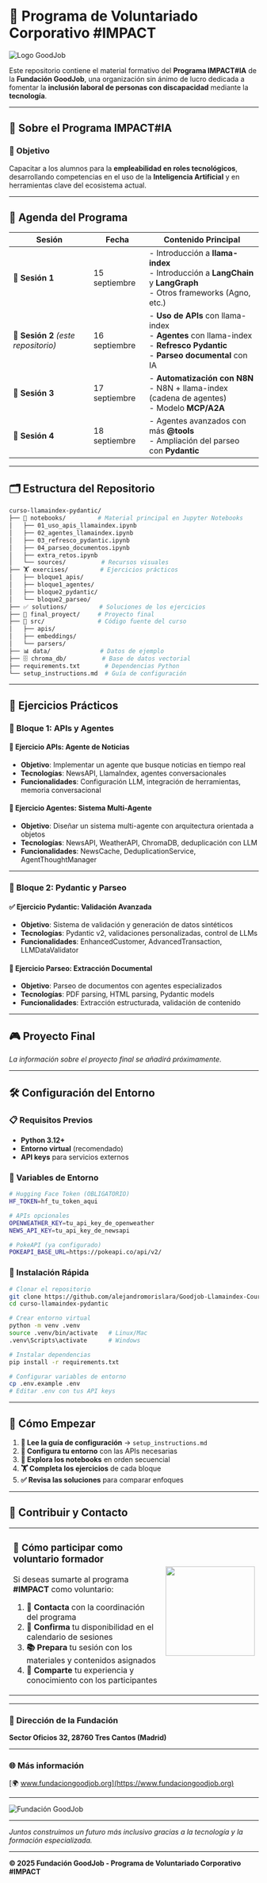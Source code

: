 # 🌟 Programa de Voluntariado Corporativo **#IMPACT**

![Logo GoodJob](https://www.fundaciongoodjob.org/wp-content/smush-webp/2024/01/Logo-Fundacion-183x60_2-scaled.jpg.webp)

Este repositorio contiene el material formativo del **Programa IMPACT#IA** de la **Fundación GoodJob**, una organización sin ánimo de lucro dedicada a fomentar la **inclusión laboral de personas con discapacidad** mediante la **tecnología**.

---

## 🚀 Sobre el Programa IMPACT#IA

### 🎯 Objetivo
Capacitar a los alumnos para la **empleabilidad en roles tecnológicos**, desarrollando competencias en el uso de la **Inteligencia Artificial** y en herramientas clave del ecosistema actual.

---

## 📅 Agenda del Programa

| Sesión | Fecha | Contenido Principal |
|--------|-------|---------------------|
| 📌 **Sesión 1** | 15 septiembre | - Introducción a **llama-index**<br>- Introducción a **LangChain** y **LangGraph**<br>- Otros frameworks (Agno, etc.) |
| 🎯 **Sesión 2** *(este repositorio)* | 16 septiembre | - **Uso de APIs** con llama-index<br>- **Agentes** con llama-index<br>- **Refresco Pydantic**<br>- **Parseo documental** con IA |
| 📌 **Sesión 3** | 17 septiembre | - **Automatización con N8N**<br>- N8N + llama-index (cadena de agentes)<br>- Modelo **MCP/A2A** |
| 📌 **Sesión 4** | 18 septiembre | - Agentes avanzados con más **@tools**<br>- Ampliación del parseo con **Pydantic** |

---

## 🗂️ Estructura del Repositorio

```bash
curso-llamaindex-pydantic/
├── 📓 notebooks/         # Material principal en Jupyter Notebooks
│   ├── 01_uso_apis_llamaindex.ipynb
│   ├── 02_agentes_llamaindex.ipynb
│   ├── 03_refresco_pydantic.ipynb
│   ├── 04_parseo_documentos.ipynb
│   ├── extra_retos.ipynb
│   └── sources/          # Recursos visuales
├── 🏋️ exercises/         # Ejercicios prácticos
│   ├── bloque1_apis/
│   ├── bloque1_agentes/
│   ├── bloque2_pydantic/
│   └── bloque2_parseo/
├── ✅ solutions/         # Soluciones de los ejercicios
├── 🎯 final_proyect/     # Proyecto final
├── 🔧 src/               # Código fuente del curso
│   ├── apis/
│   ├── embeddings/
│   └── parsers/
├── 📊 data/              # Datos de ejemplo
├── 🗄️ chroma_db/          # Base de datos vectorial
├── requirements.txt       # Dependencias Python
└── setup_instructions.md  # Guía de configuración
````

---

## 🎯 Ejercicios Prácticos

### 🔧 Bloque 1: APIs y Agentes

#### 📰 **Ejercicio APIs**: Agente de Noticias

* **Objetivo**: Implementar un agente que busque noticias en tiempo real
* **Tecnologías**: NewsAPI, LlamaIndex, agentes conversacionales
* **Funcionalidades**: Configuración LLM, integración de herramientas, memoria conversacional

#### 🤖 **Ejercicio Agentes**: Sistema Multi-Agente

* **Objetivo**: Diseñar un sistema multi-agente con arquitectura orientada a objetos
* **Tecnologías**: NewsAPI, WeatherAPI, ChromaDB, deduplicación con LLM
* **Funcionalidades**: NewsCache, DeduplicationService, AgentThoughtManager

---

### 🔧 Bloque 2: Pydantic y Parseo

#### ✅ **Ejercicio Pydantic**: Validación Avanzada

* **Objetivo**: Sistema de validación y generación de datos sintéticos
* **Tecnologías**: Pydantic v2, validaciones personalizadas, control de LLMs
* **Funcionalidades**: EnhancedCustomer, AdvancedTransaction, LLMDataValidator

#### 📄 **Ejercicio Parseo**: Extracción Documental

* **Objetivo**: Parseo de documentos con agentes especializados
* **Tecnologías**: PDF parsing, HTML parsing, Pydantic models
* **Funcionalidades**: Extracción estructurada, validación de contenido

---

## 🎮 Proyecto Final

*La información sobre el proyecto final se añadirá próximamente.*

---

## 🛠️ Configuración del Entorno

### 📋 Requisitos Previos

* **Python 3.12+**
* **Entorno virtual** (recomendado)
* **API keys** para servicios externos

### 🔑 Variables de Entorno

```bash
# Hugging Face Token (OBLIGATORIO)
HF_TOKEN=hf_tu_token_aqui

# APIs opcionales
OPENWEATHER_KEY=tu_api_key_de_openweather
NEWS_API_KEY=tu_api_key_de_newsapi

# PokeAPI (ya configurado)
POKEAPI_BASE_URL=https://pokeapi.co/api/v2/
```

### 🚀 Instalación Rápida

```bash
# Clonar el repositorio
git clone https://github.com/alejandromorislara/Goodjob-Llamaindex-Course
cd curso-llamaindex-pydantic

# Crear entorno virtual
python -m venv .venv
source .venv/bin/activate   # Linux/Mac
.venv\Scripts\activate      # Windows

# Instalar dependencias
pip install -r requirements.txt

# Configurar variables de entorno
cp .env.example .env
# Editar .env con tus API keys
```

---

## 🚀 Cómo Empezar

1. **📖 Lee la guía de configuración** → `setup_instructions.md`
2. **🔧 Configura tu entorno** con las APIs necesarias
3. **📓 Explora los notebooks** en orden secuencial
4. **🏋️ Completa los ejercicios** de cada bloque
5. **✅ Revisa las soluciones** para comparar enfoques

---

## 🤝 Contribuir y Contacto

<table>
<tr>
<td style="width:70%; vertical-align:top;">

### 🙌 Cómo participar como voluntario formador

Si deseas sumarte al programa **#IMPACT** como voluntario:

1. **📧 Contacta** con la coordinación del programa  
2. **📅 Confirma** tu disponibilidad en el calendario de sesiones  
3. **📚 Prepara** tu sesión con los materiales y contenidos asignados  
4. **🎯 Comparte** tu experiencia y conocimiento con los participantes  

</td>
<td style="width:30%; text-align:center;">

<img src="https://encrypted-tbn0.gstatic.com/images?q=tbn:ANd9GcRGCrL-V9c0NgujafmRoO5ZIL-92l0GF5LvMA&s" width="180"/>

</td>
</tr>
</table>

---

### 🏢 Dirección de la Fundación
**Sector Oficios 32, 28760 Tres Cantos (Madrid)**  

---

### 🌐 Más información
[🌍 www.fundaciongoodjob.org](https://www.fundaciongoodjob.org)

---

![Fundación GoodJob](https://www.mercanza.es/xen_media/blog-goodjob.jpg)


---

*Juntos construimos un futuro más inclusivo gracias a la tecnología y la formación especializada.*

---

**© 2025 Fundación GoodJob - Programa de Voluntariado Corporativo #IMPACT**

